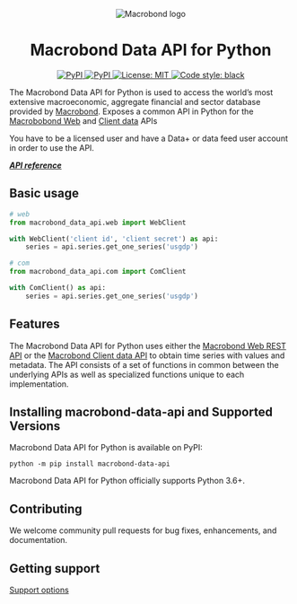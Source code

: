 <p align="center">
<img src="https://assets-global.website-files.com/5fe1e5ab342569725c29e137/5fe3570b3d22be662c6a6276_macrobond-logo-white.webp" loading="lazy" aria-roledescription="brand logo" alt="Macrobond logo">
</p>

<h1 align="center">Macrobond Data API for Python</h1>

<p align="center">
<a href="https://pypi.org/project/macrobond-data-api/">
    <img alt="PyPI" src="https://img.shields.io/pypi/v/macrobond-data-api">
</a>
<a href="https://pypi.org/project/macrobond-data-api/">
    <img alt="PyPI" src="https://img.shields.io/pypi/pyversions/macrobond-data-api.svg">
</a>
<!--
<a href="https://github.com/macrobond/macrobond-data-api/actions?query=workflow%3A%22tests%22">
    <img alt="PyPI" src="https://github.com/macrobond/macrobond-data-api/workflows/tests/badge.svg">
</a>
-->
<a href="https://github.com/macrobond-data-api/black/blob/main/LICENSE">
    <img alt="License: MIT" src="https://black.readthedocs.io/en/stable/_static/license.svg">
</a>
<!--
<a href="https://pepy.tech/project/macrobond-data-api"><img alt="Downloads" src="https://pepy.tech/badge/macrobond-data-api">
</a>
-->
<a href="https://github.com/psf/black"><img alt="Code style: black" src="https://img.shields.io/badge/code%20style-black-000000.svg">
</a>
</p>


The Macrobond Data API for Python is used to access the world’s most extensive macroeconomic, aggregate financial and sector database provided by [Macrobond](http://www.macrobond.com).
Exposes a common API in Python for the [Macrobobond Web](https://help.macrobond.com/technical-information/the-macrobond-web-api-data-feed/) and [Client data](https://help.macrobond.com/technical-information/the-macrobond-api-for-python/) APIs

You have to be a licensed user and have a Data+ or data feed user account in order to use the API.

[***API reference***](https://macrobond.github.io/macrobond-data-api/docs/macrobond-data-api)

## Basic usage

```python
# web
from macrobond_data_api.web import WebClient

with WebClient('client id', 'client secret') as api:
    series = api.series.get_one_series('usgdp')

# com
from macrobond_data_api.com import ComClient

with ComClient() as api:
    series = api.series.get_one_series('usgdp')
```

## Features

The Macrobond Data API for Python uses either the [Macrobond Web REST API](https://help.macrobond.com/technical-information/the-macrobond-web-api-data-feed/) or the [Macrobond Client data API](https://help.macrobond.com/technical-information/the-macrobond-api-for-python/) to obtain time series with values and metadata.
The API consists of a set of functions in common between the underlying APIs as well as specialized functions unique to each implementation.

## Installing macrobond-data-api and Supported Versions

Macrobond Data API for Python is available on PyPI:

```console
python -m pip install macrobond-data-api
```

Macrobond Data API for Python officially supports Python 3.6+.

## Contributing

We welcome community pull requests for bug fixes, enhancements, and documentation.

## Getting support

[Support options](https://help.macrobond.com/support/)
